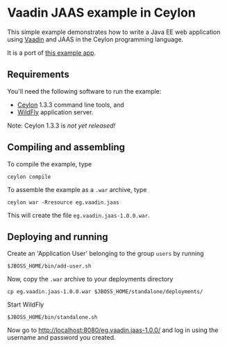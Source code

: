 # Vaadin JAAS example in Ceylon

This simple example demonstrates how to write a Java EE web
application using [Vaadin][] and JAAS in the Ceylon 
programming language. 

It is a port of [this example app][example].

[Vaadin]: https://vaadin.com/
[example]: https://github.com/mrts/vaadin-javaee-jaas-example

## Requirements

You'll need the following software to run the example:

- [Ceylon][] 1.3.3 command line tools, and
- [WildFly][] application server.

Note: Ceylon 1.3.3 is *not yet released!*

[Ceylon]: https://ceylon-lang.org/download/
[WildFly]: http://wildfly.org/downloads/

## Compiling and assembling

To compile the example, type

    ceylon compile

To assemble the example as a `.war` archive, type

    ceylon war -Rresource eg.vaadin.jaas

This will create the file `eg.vaadin.jaas-1.0.0.war`.

## Deploying and running

Create an 'Application User' belonging to the group `users`
by running

    $JBOSS_HOME/bin/add-user.sh

Now, copy the `.war` archive to your deployments directory

    cp eg.vaadin.jaas-1.0.0.war $JBOSS_HOME/standalone/deployments/

Start WildFly

    $JBOSS_HOME/bin/standalone.sh

Now go to <http://localhost:8080/eg.vaadin.jaas-1.0.0/>
and log in using the username and password you created.